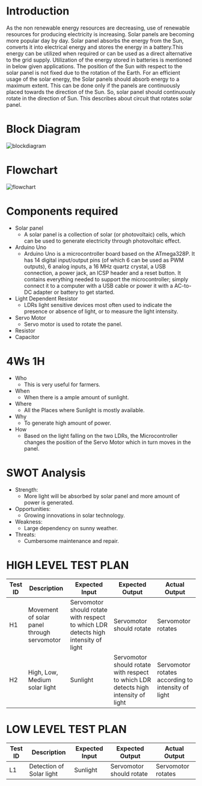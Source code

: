 # Introduction
   As the non renewable energy resources are decreasing, use of renewable resources for producing electricity is increasing. Solar panels are becoming more popular day by day. Solar panel absorbs the energy from the Sun, converts it into electrical energy and stores the energy in a battery.This energy can be utilized when required or can be used as a direct alternative to the grid supply. Utilization of the energy stored in batteries is mentioned in below given applications. The position of the Sun with respect to the solar panel is not fixed due to the rotation of the Earth. For an efficient usage of the solar energy, the Solar panels should absorb energy to a maximum extent. This can be done only if the panels are continuously placed towards the direction of the Sun. So, solar panel should continuously rotate in the direction of Sun. This describes about circuit that rotates solar panel.

# Block Diagram
![blockdiagram](https://user-images.githubusercontent.com/42490038/157283068-727c7d3c-1952-43cc-addf-74b7c4242b28.png)

# Flowchart
![flowchart](https://user-images.githubusercontent.com/42490038/157287806-8b8a51a9-c353-40d3-b498-65602f78eb0f.png)

# Components required
- Solar panel
  - A solar panel is a collection of solar (or photovoltaic) cells, which can be used to generate electricity through photovoltaic effect.
- Arduino Uno
  - Arduino Uno is a microcontroller board based on the ATmega328P. It has 14 digital input/output pins (of which 6 can be used as PWM outputs), 6 analog inputs, a 16 MHz quartz crystal, a USB connection, a power jack, an ICSP header and a reset button. It contains everything needed to support the microcontroller; simply connect it to a computer with a USB cable or power it with a AC-to-DC adapter or battery to get started.
- Light Dependent Resistor
  -  LDRs light sensitive devices most often used to indicate the presence or absence of light, or to measure the light intensity.
- Servo Motor
  - Servo motor is used to rotate the panel.
- Resistor
- Capacitor

# **4Ws 1H**
- Who
  - This is very useful for farmers.
- When 
  - When there is a ample amount of sunlight.
- Where
  - All the Places where Sunlight is mostly available.
- Why
  - To generate high amount of power.
- How
  - Based on the light falling on the two LDRs, the Microcontroller changes the position of the Servo Motor which in turn moves in the panel.


# **SWOT Analysis**
- Strength:
  - More light will be absorbed by solar panel and more amount of power is generated. 
- Opportunities:
  - Growing innovations in solar technology.
- Weakness:
  - Large dependency on sunny weather.
- Threats:
  - Cumbersome maintenance and repair.

# **HIGH LEVEL TEST PLAN**
| Test ID | Description | Expected Input | Expected Output | Actual Output |
| ------- | ----------- | -------------- | --------------- | ------------- |
| H1 | Movement of solar panel through servomotor | Servomotor should rotate with respect to which LDR detects high intensity of light | Servomotor should rotate | Servomotor rotates |
| H2 | High, Low, Medium solar light | Sunlight | Servomotor should rotate with respect to which LDR detects high intensity of light | Servomotor rotates according to intensity of light |

# **LOW LEVEL TEST PLAN**
| Test ID | Description | Expected Input | Expected Output | Actual Output |
| ------- | ----------- | -------------- | --------------- | ------------- |
| L1 | Detection of Solar light | Sunlight | Servomotor should rotate | Servomotor rotates |
